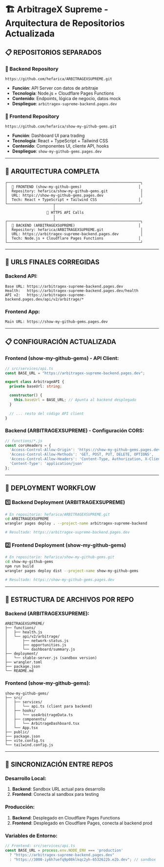 # 🏗️ ArbitrageX Supreme - Arquitectura de Repositorios Actualizada

## 📋 REPOSITORIOS SEPARADOS

### **🔧 Backend Repository**
```
https://github.com/hefarica/ARBITRAGEXSUPREME.git
```
- **Función**: API Server con datos de arbitraje
- **Tecnología**: Node.js + Cloudflare Pages Functions
- **Contenido**: Endpoints, lógica de negocio, datos mock
- **Despliegue**: `arbitragex-supreme-backend.pages.dev`

### **🎨 Frontend Repository**
```
https://github.com/hefarica/show-my-github-gems.git
```
- **Función**: Dashboard UI para trading
- **Tecnología**: React + TypeScript + Tailwind CSS
- **Contenido**: Componentes UI, cliente API, hooks
- **Despliegue**: `show-my-github-gems.pages.dev`

---

## 🔗 ARQUITECTURA COMPLETA

```
┌─────────────────────────────────────────────────────────────┐
│  🎨 FRONTEND (show-my-github-gems)                          │
│  Repository: hefarica/show-my-github-gems.git               │
│  URL: https://show-my-github-gems.pages.dev                 │
│  Tech: React + TypeScript + Tailwind CSS                   │
└─────────────────────┬───────────────────────────────────────┘
                      │
                   📡 HTTPS API Calls
                      │
┌─────────────────────┴───────────────────────────────────────┐
│  🔧 BACKEND (ARBITRAGEXSUPREME)                             │
│  Repository: hefarica/ARBITRAGEXSUPREME.git                 │
│  URL: https://arbitragex-supreme-backend.pages.dev          │
│  Tech: Node.js + Cloudflare Pages Functions                │
└─────────────────────────────────────────────────────────────┘
```

---

## 🎯 URLS FINALES CORREGIDAS

### **Backend API:**
```
Base URL: https://arbitragex-supreme-backend.pages.dev
Health:   https://arbitragex-supreme-backend.pages.dev/health
API v2:   https://arbitragex-supreme-backend.pages.dev/api/v2/arbitrage/*
```

### **Frontend App:**
```
Main URL: https://show-my-github-gems.pages.dev
```

---

## 📋 CONFIGURACIÓN ACTUALIZADA

### **Frontend (show-my-github-gems) - API Client:**
```typescript
// src/services/api.ts
const BASE_URL = "https://arbitragex-supreme-backend.pages.dev";

export class ArbitrageAPI {
  private baseUrl: string;

  constructor() {
    this.baseUrl = BASE_URL; // Apunta al backend desplegado
  }
  
  // ... resto del código API client
}
```

### **Backend (ARBITRAGEXSUPREME) - Configuración CORS:**
```javascript
// functions/*.js  
const corsHeaders = {
  'Access-Control-Allow-Origin': 'https://show-my-github-gems.pages.dev',
  'Access-Control-Allow-Methods': 'GET, POST, PUT, DELETE, OPTIONS',
  'Access-Control-Allow-Headers': 'Content-Type, Authorization, X-Client',
  'Content-Type': 'application/json'
};
```

---

## 🚀 DEPLOYMENT WORKFLOW

### **1️⃣ Backend Deployment (ARBITRAGEXSUPREME)**
```bash
# En repositorio: hefarica/ARBITRAGEXSUPREME.git
cd ARBITRAGEXSUPREME
wrangler pages deploy . --project-name arbitragex-supreme-backend

# Resultado: https://arbitragex-supreme-backend.pages.dev
```

### **2️⃣ Frontend Deployment (show-my-github-gems)**  
```bash
# En repositorio: hefarica/show-my-github-gems.git
cd show-my-github-gems
npm run build
wrangler pages deploy dist --project-name show-my-github-gems

# Resultado: https://show-my-github-gems.pages.dev
```

---

## 📁 ESTRUCTURA DE ARCHIVOS POR REPO

### **Backend (ARBITRAGEXSUPREME):**
```
ARBITRAGEXSUPREME/
├── functions/
│   ├── health.js
│   └── api/v2/arbitrage/
│       ├── network-status.js
│       ├── opportunities.js
│       └── dashboard/summary.js
├── deployment/
│   └── stable-server.js (sandbox version)
├── wrangler.toml
├── package.json
└── README.md
```

### **Frontend (show-my-github-gems):**
```
show-my-github-gems/
├── src/
│   ├── services/
│   │   └── api.ts (client para backend)
│   ├── hooks/
│   │   └── useArbitrageData.ts
│   ├── components/
│   │   └── ArbitrageDashboard.tsx
│   └── App.tsx
├── public/
├── package.json
├── vite.config.ts
└── tailwind.config.js
```

---

## 🔄 SINCRONIZACIÓN ENTRE REPOS

### **Desarrollo Local:**
1. **Backend**: Sandbox URL actual para desarrollo
2. **Frontend**: Conecta al sandbox para testing

### **Producción:**
1. **Backend**: Desplegado en Cloudflare Pages Functions  
2. **Frontend**: Desplegado en Cloudflare Pages, conecta al backend prod

### **Variables de Entorno:**
```typescript
// Frontend: src/services/api.ts
const BASE_URL = process.env.NODE_ENV === 'production' 
  ? "https://arbitragex-supreme-backend.pages.dev"
  : "https://3000-iy6h7uefq9p08klkqc2yh-6532622b.e2b.dev"; // sandbox
```